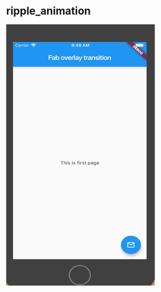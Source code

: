 # ripple_animation
<img src="https://github.com/SonQBChau/ripple_animation/blob/master/ss.gif" width="400" height="700">
